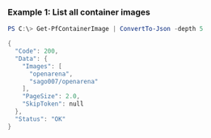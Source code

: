 ### Example 1: List all container images
```powershell
PS C:\> Get-PfContainerImage | ConvertTo-Json -depth 5

{
  "Code": 200,
  "Data": {
    "Images": [
      "openarena",
      "sago007/openarena"
    ],
    "PageSize": 2.0,
    "SkipToken": null
  },
  "Status": "OK"
}
```

